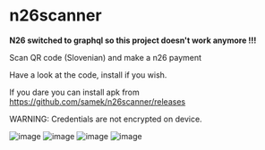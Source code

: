 # n26scanner


**N26 switched to graphql so this project doesn't work anymore !!!**

Scan QR code (Slovenian) and make a n26 payment

Have a look at the code, install if you wish. 

If you dare you can install apk from https://github.com/samek/n26scanner/releases

 
WARNING: 
Credentials are not encrypted on device. 


![image](https://github.com/samek/n26scanner/blob/master/screenshots/img003.jpg)
![image](https://github.com/samek/n26scanner/blob/master/screenshots/img020.png)
![image](https://github.com/samek/n26scanner/blob/master/screenshots/img031.jpg)
![image](https://github.com/samek/n26scanner/blob/master/screenshots/img039.jpg)
